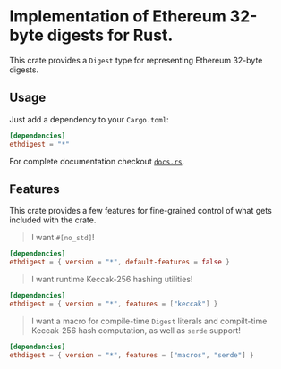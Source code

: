 # Implementation of Ethereum 32-byte digests for Rust.

This crate provides a `Digest` type for representing Ethereum 32-byte digests.

## Usage

Just add a dependency to your `Cargo.toml`:

```toml
[dependencies]
ethdigest = "*"
```

For complete documentation checkout [`docs.rs`](https://docs.rs/ethdigest).

## Features

This crate provides a few features for fine-grained control of what gets
included with the crate.

> I want `#[no_std]`!

```toml
[dependencies]
ethdigest = { version = "*", default-features = false }
```

> I want runtime Keccak-256 hashing utilities!

```toml
[dependencies]
ethdigest = { version = "*", features = ["keccak"] }
```

> I want a macro for compile-time `Digest` literals and compilt-time Keccak-256
> hash computation, as well as `serde` support!

```toml
[dependencies]
ethdigest = { version = "*", features = ["macros", "serde"] }
```
